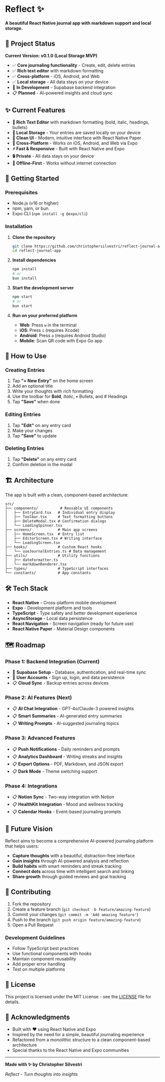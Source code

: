 # Reflect ✨

**A beautiful React Native journal app with markdown support and local storage.**

## 🎯 Project Status

**Current Version: v0.1.0 (Local Storage MVP)**
- ✅ **Core journaling functionality** - Create, edit, delete entries
- ✅ **Rich text editor** with markdown formatting
- ✅ **Cross-platform** - iOS, Android, and Web
- ✅ **Local storage** - All data stays on your device
- 🔄 **In Development** - Supabase backend integration
- 📋 **Planned** - AI-powered insights and cloud sync

## ✨ Current Features

- **📝 Rich Text Editor** with markdown formatting (bold, italic, headings, bullets)
- **💾 Local Storage** - Your entries are saved locally on your device
- **🎨 Clean UI** - Modern, intuitive interface with React Native Paper
- **📱 Cross-Platform** - Works on iOS, Android, and Web via Expo
- **⚡ Fast & Responsive** - Built with React Native and Expo
- **🔒 Private** - All data stays on your device
- **🔄 Offline-First** - Works without internet connection

## 🚀 Getting Started

### Prerequisites
- Node.js (v16 or higher)
- npm, yarn, or bun
- Expo CLI (`npm install -g @expo/cli`)

### Installation

1. **Clone the repository**
   ```bash
   git clone https://github.com/christophersilvestri/reflect-journal-app.git
   cd reflect-journal-app
   ```

2. **Install dependencies**
   ```bash
   npm install
   # or
   bun install
   ```

3. **Start the development server**
   ```bash
   npm start
   # or
   bun start
   ```

4. **Run on your preferred platform**
   - **Web**: Press `w` in the terminal
   - **iOS**: Press `i` (requires Xcode)
   - **Android**: Press `a` (requires Android Studio)
   - **Mobile**: Scan QR code with Expo Go app

## 📱 How to Use

### Creating Entries
1. Tap **"+ New Entry"** on the home screen
2. Add an optional title
3. Write your thoughts with rich formatting
4. Use the toolbar for **Bold**, *Italic*, • Bullets, and # Headings
5. Tap **"Save"** when done

### Editing Entries
1. Tap **"Edit"** on any entry card
2. Make your changes
3. Tap **"Save"** to update

### Deleting Entries
1. Tap **"Delete"** on any entry card
2. Confirm deletion in the modal

## 🏗️ Architecture

The app is built with a clean, component-based architecture:

```
src/
├── components/          # Reusable UI components
│   ├── EntryCard.tsx   # Individual entry display
│   ├── Toolbar.tsx     # Text formatting buttons
│   ├── DeleteModal.tsx # Confirmation dialogs
│   └── LoadingSpinner.tsx
├── screens/            # Main app screens
│   ├── HomeScreen.tsx  # Entry list
│   ├── EditorScreen.tsx # Writing interface
│   └── LoadingScreen.tsx
├── hooks/              # Custom React hooks
│   └── useJournalEntries.ts # Data management
├── utils/              # Utility functions
│   ├── dateFormatter.ts
│   └── markdownRenderer.tsx
├── types/              # TypeScript interfaces
└── constants/          # App constants
```

## 🛠️ Tech Stack

- **React Native** - Cross-platform mobile development
- **Expo** - Development platform and tools
- **TypeScript** - Type safety and better development experience
- **AsyncStorage** - Local data persistence
- **React Navigation** - Screen navigation (ready for future use)
- **React Native Paper** - Material Design components

## 🗺️ Roadmap

### **Phase 1: Backend Integration (Current)**
- 🔄 **Supabase Setup** - Database, authentication, and real-time sync
- 🔄 **User Accounts** - Sign up, login, and data persistence
- 📋 **Cloud Sync** - Backup entries across devices

### **Phase 2: AI Features (Next)**
- 📋 **AI Chat Integration** - GPT-4o/Claude-3 powered insights
- 📋 **Smart Summaries** - AI-generated entry summaries
- 📋 **Writing Prompts** - AI-suggested journaling topics

### **Phase 3: Advanced Features**
- 📋 **Push Notifications** - Daily reminders and prompts
- 📋 **Analytics Dashboard** - Writing streaks and insights
- 📋 **Export Options** - PDF, Markdown, and JSON export
- 📋 **Dark Mode** - Theme switching support

### **Phase 4: Integrations**
- 📋 **Notion Sync** - Two-way integration with Notion
- 📋 **HealthKit Integration** - Mood and wellness tracking
- 📋 **Calendar Hooks** - Event-based journaling prompts

## 🔮 Future Vision

Reflect aims to become a comprehensive AI-powered journaling platform that helps users:
- **Capture thoughts** with a beautiful, distraction-free interface
- **Gain insights** through AI-powered analysis and reflection
- **Build habits** with smart reminders and streak tracking
- **Connect dots** across time with intelligent search and linking
- **Share growth** through guided reviews and goal tracking

## 🤝 Contributing

1. Fork the repository
2. Create a feature branch (`git checkout -b feature/amazing-feature`)
3. Commit your changes (`git commit -m 'Add amazing feature'`)
4. Push to the branch (`git push origin feature/amazing-feature`)
5. Open a Pull Request

### Development Guidelines
- Follow TypeScript best practices
- Use functional components with hooks
- Maintain component reusability
- Add proper error handling
- Test on multiple platforms

## 📄 License

This project is licensed under the MIT License - see the [LICENSE](LICENSE) file for details.

## 🙏 Acknowledgments

- Built with ❤️ using React Native and Expo
- Inspired by the need for a simple, beautiful journaling experience
- Refactored from a monolithic structure to a clean component-based architecture
- Special thanks to the React Native and Expo communities

---

**Made with ✨ by Christopher Silvestri**

*Reflect - Turn thoughts into insights*


